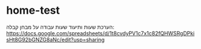 # home-test

הערכת שעות ותיעוד שעות עבודה על מבחן קבלה: https://docs.google.com/spreadsheets/d/1t8cvdyPV1c7x1c82fQHWSRgDPkisHt8G92bGNZG8aNc/edit?usp=sharing
